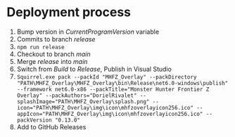 # Deployment process

1. Bump version in *CurrentProgramVersion* variable
2. Commits to branch *release*
3. `npm run release`
4. Checkout to branch *main*
5. Merge *release* into *main*
6. Switch from *Build* to *Release*, Publish in Visual Studio
7. `Squirrel.exe pack --packId "MHFZ_Overlay" --packDirectory "PATH\MHFZ_Overlay\MHFZ_Overlay\bin\Release\net6.0-windows\publish" --framework net6.0-x86 --packTitle="Monster Hunter Frontier Z Overlay" --packAuthors="DorielRivalet" --splashImage="PATH\MHFZ_Overlay\splash.png" --icon="PATH\MHFZ_Overlay\img\icon\mhfzoverlayicon256.ico" --appIcon="PATH\MHFZ_Overlay\img\icon\mhfzoverlayicon256.ico" --packVersion "0.13.0"`
8. Add to GitHub Releases
